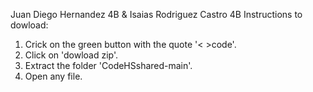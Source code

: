 Juan Diego Hernandez 4B & Isaias Rodriguez Castro 4B
Instructions to dowload:
1. Crick on the green button with the quote '< >code'.
2. Click on 'dowload zip'.
3. Extract the folder 'CodeHSshared-main'.
4. Open any file.
